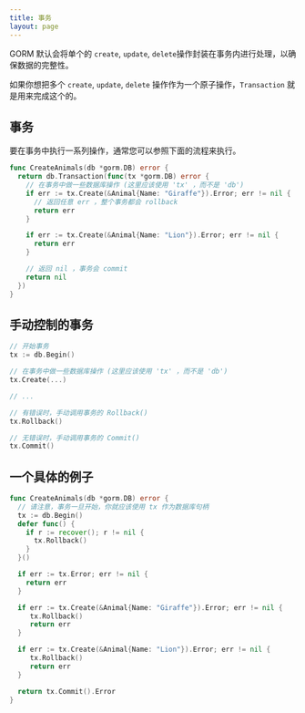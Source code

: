 ```yaml
---
title: 事务
layout: page
---
```


GORM 默认会将单个的 `create`, `update`, `delete`操作封装在事务内进行处理，以确保数据的完整性。

如果你想把多个 `create`, `update`, `delete` 操作作为一个原子操作，`Transaction` 就是用来完成这个的。

## 事务

要在事务中执行一系列操作，通常您可以参照下面的流程来执行。

```go
func CreateAnimals(db *gorm.DB) error {
  return db.Transaction(func(tx *gorm.DB) error {
    // 在事务中做一些数据库操作 (这里应该使用 'tx' ，而不是 'db')
    if err := tx.Create(&Animal{Name: "Giraffe"}).Error; err != nil {
      // 返回任意 err ，整个事务都会 rollback
      return err
    }

    if err := tx.Create(&Animal{Name: "Lion"}).Error; err != nil {
      return err
    }

    // 返回 nil ，事务会 commit
    return nil
  })
}
```

## 手动控制的事务

```go
// 开始事务
tx := db.Begin()

// 在事务中做一些数据库操作 (这里应该使用 'tx' ，而不是 'db')
tx.Create(...)

// ...

// 有错误时，手动调用事务的 Rollback()
tx.Rollback()

// 无错误时，手动调用事务的 Commit()
tx.Commit()
```

## 一个具体的例子

```go
func CreateAnimals(db *gorm.DB) error {
  // 请注意，事务一旦开始，你就应该使用 tx 作为数据库句柄
  tx := db.Begin()
  defer func() {
    if r := recover(); r != nil {
      tx.Rollback()
    }
  }()

  if err := tx.Error; err != nil {
    return err
  }

  if err := tx.Create(&Animal{Name: "Giraffe"}).Error; err != nil {
     tx.Rollback()
     return err
  }

  if err := tx.Create(&Animal{Name: "Lion"}).Error; err != nil {
     tx.Rollback()
     return err
  }

  return tx.Commit().Error
}
```